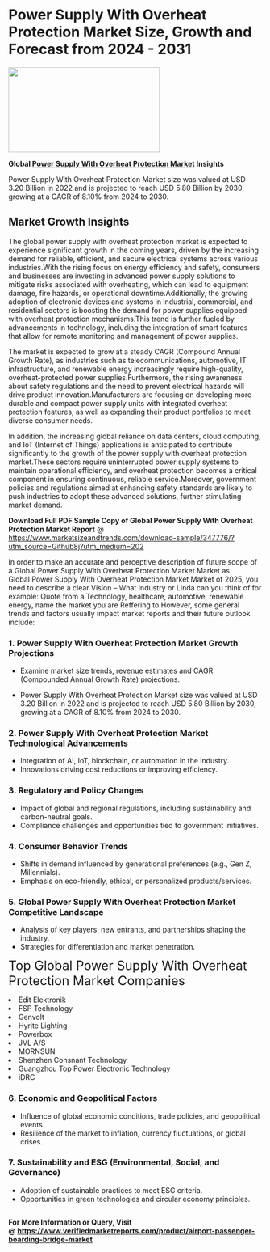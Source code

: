<H1>Power Supply With Overheat Protection Market Size, Growth and Forecast from 2024 - 2031</H1><img class="aligncenter size-medium wp-image-584254" src="https://thirdeyenews.in/wp-content/uploads/2024/09/Global-Market-Research-300x168.jpeg" alt="" width="300" height="168" /><p><strong>Global&nbsp;<a href="https://www.marketsizeandtrends.com/download-sample/347776/?utm_source=Github8j?utm_medium=202">Power Supply With Overheat Protection Market</a> Insights</strong></p><p>Power Supply With Overheat Protection Market size was valued at USD 3.20 Billion in 2022 and is projected to reach USD 5.80 Billion by 2030, growing at a CAGR of 8.10% from 2024 to 2030.</p><p><h2>Market Growth Insights</h2> <p>The global power supply with overheat protection market is expected to experience significant growth in the coming years, driven by the increasing demand for reliable, efficient, and secure electrical systems across various industries.With the rising focus on energy efficiency and safety, consumers and businesses are investing in advanced power supply solutions to mitigate risks associated with overheating, which can lead to equipment damage, fire hazards, or operational downtime.Additionally, the growing adoption of electronic devices and systems in industrial, commercial, and residential sectors is boosting the demand for power supplies equipped with overheat protection mechanisms.This trend is further fueled by advancements in technology, including the integration of smart features that allow for remote monitoring and management of power supplies.</p> <p>The market is expected to grow at a steady CAGR (Compound Annual Growth Rate), as industries such as telecommunications, automotive, IT infrastructure, and renewable energy increasingly require high-quality, overheat-protected power supplies.Furthermore, the rising awareness about safety regulations and the need to prevent electrical hazards will drive product innovation.Manufacturers are focusing on developing more durable and compact power supply units with integrated overheat protection features, as well as expanding their product portfolios to meet diverse consumer needs.</p> <p>In addition, the increasing global reliance on data centers, cloud computing, and IoT (Internet of Things) applications is anticipated to contribute significantly to the growth of the power supply with overheat protection market.These sectors require uninterrupted power supply systems to maintain operational efficiency, and overheat protection becomes a critical component in ensuring continuous, reliable service.Moreover, government policies and regulations aimed at enhancing safety standards are likely to push industries to adopt these advanced solutions, further stimulating market demand.</p> <p><span class=""><strong>Download Full PDF Sample Copy of Global Power Supply With Overheat Protection Market Report</strong> @ <a href="https://www.marketsizeandtrends.com/download-sample/347776/?utm_source=Github8j?utm_medium=202" target="_blank">https://www.marketsizeandtrends.com/download-sample/347776/?utm_source=Github8j?utm_medium=202</a></span></p><p>In order to make an accurate and perceptive description of future scope of a Global&nbsp;Power Supply With Overheat Protection Market Market as Global&nbsp;Power Supply With Overheat Protection Market Market of 2025, you need to describe a clear Vision &ndash; What Industry or Linda can you think of for example: Quote from a Technology, healthcare, automotive, renewable energy, name the market you are Reffering to.However, some general trends and factors usually impact market reports and their future outlook include:</p><h3>1.&nbsp;<strong>Power Supply With Overheat Protection Market Growth Projections</strong></h3><ul><li>Examine market size trends, revenue estimates and CAGR (Compounded Annual Growth Rate) projections.</li><li><p>Power Supply With Overheat Protection Market size was valued at USD 3.20 Billion in 2022 and is projected to reach USD 5.80 Billion by 2030, growing at a CAGR of 8.10% from 2024 to 2030.</p></li></ul><h3>2.&nbsp;<strong>Power Supply With Overheat Protection Market Technological Advancements</strong></h3><ul><li>Integration of AI, IoT, blockchain, or automation in the industry.</li><li>Innovations driving cost reductions or improving efficiency.</li></ul><h3>3.&nbsp;<strong>Regulatory and Policy Changes</strong></h3><ul><li>Impact of global and regional regulations, including sustainability and carbon-neutral goals.</li><li>Compliance challenges and opportunities tied to government initiatives.</li></ul><h3>4.&nbsp;<strong>Consumer Behavior Trends</strong></h3><ul><li>Shifts in demand influenced by generational preferences (e.g., Gen Z, Millennials).</li><li>Emphasis on eco-friendly, ethical, or personalized products/services.</li></ul><h3>5.&nbsp;<strong>Global Power Supply With Overheat Protection Market Competitive Landscape</strong></h3><ul><li>Analysis of key players, new entrants, and partnerships shaping the industry.</li><li>Strategies for differentiation and market penetration.</li></ul><p data-pm-slice="1 1 []"><span style="color: inherit; font-family: inherit; font-size: 25px;">Top Global Power Supply With Overheat Protection Market Companies</span></p><div class="" data-test-id=""><p><li>Edit Elektronik</li><li> FSP Technology</li><li> Genvolt</li><li> Hyrite Lighting</li><li> Powerbox</li><li> JVL A/S</li><li> MORNSUN</li><li> Shenzhen Consnant Technology</li><li> Guangzhou Top Power Electronic Technology</li><li> iDRC</li></p></div><h3>6.&nbsp;<strong>Economic and Geopolitical Factors</strong></h3><ul><li>Influence of global economic conditions, trade policies, and geopolitical events.</li><li>Resilience of the market to inflation, currency fluctuations, or global crises.</li></ul><h3>7.&nbsp;<strong>Sustainability and ESG (Environmental, Social, and Governance)</strong></h3><ul><li>Adoption of sustainable practices to meet ESG criteria.</li><li>Opportunities in green technologies and circular economy principles.</li></ul><h2><strong style="font-size: 14px;">For More Information or Query, Visit @&nbsp;</strong><a style="background-color: #ffffff; font-size: 14px;" href="https://www.marketsizeandtrends.com/report/power-supply-with-overheat-protection-market/" target="_blank">https://www.verifiedmarketreports.com/product/airport-passenger-boarding-bridge-market</a></h2>